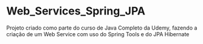 # Web_Services_Spring_JPA
Projeto criado como parte do curso de Java Completo da Udemy, fazendo a criação de um Web Service com uso do Spring Tools e do JPA Hibernate
